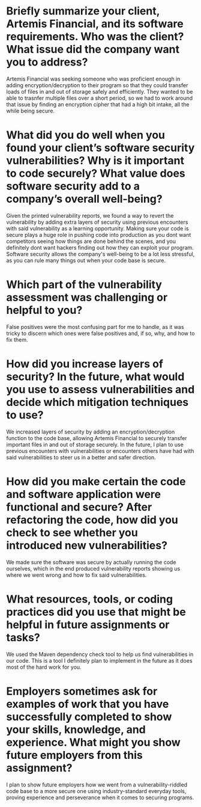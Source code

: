 # Briefly summarize your client, Artemis Financial, and its software requirements. Who was the client? What issue did the company want you to address?
Artemis Financial was seeking someone who was proficient enough in adding encryption/decryption to their program so that they could transfer loads of files in and out of storage safely and efficiently. They wanted to be able to trasnfer multiple files over a short period, so we had to work around that issue by finding an encryption cipher that had a high bit intake, all the while being secure.

# What did you do well when you found your client’s software security vulnerabilities? Why is it important to code securely? What value does software security add to a company’s overall well-being?
Given the printed vulnerability reports, we found a way to revert the vulnerability by adding extra layers of security using previous encounters with said vulnerability as a learning opportunity. Making sure your code is secure plays a huge role in pushing code into production as you dont want competitors seeing how things are done behind the scenes, and you definitely dont want hackers finding out how they can exploit your program. Software security allows the company's well-being to be a lot less stressful, as you can rule many things out when your code base is secure.

# Which part of the vulnerability assessment was challenging or helpful to you?
False positives were the most confusing part for me to handle, as it was tricky to discern which ones were false positives and, if so, why, and how to fix them.

# How did you increase layers of security? In the future, what would you use to assess vulnerabilities and decide which mitigation techniques to use?
We increased layers of security by adding an encryption/decryption function to the code base, allowing Artemis Financial to securely transfer important files in and out of storage securely. In the future, I plan to use previous encounters with vulnerabilities or encounters others have had with said vulnerabilities to steer us in a better and safer direction.

# How did you make certain the code and software application were functional and secure? After refactoring the code, how did you check to see whether you introduced new vulnerabilities?
We made sure the software was secure by actually running the code ourselves, which in the end produced vulnerability reports showing us where we went wrong and how to fix said vulnerabilities. 

# What resources, tools, or coding practices did you use that might be helpful in future assignments or tasks?
We used the Maven dependency check tool to help us find vulnerabilities in our code. This is a tool I definitely plan to implement in the future as it does most of the hard work for you.

# Employers sometimes ask for examples of work that you have successfully completed to show your skills, knowledge, and experience. What might you show future employers from this assignment?
I plan to show future employers how we went from a vulnerability-riddled code base to a more secure one using industry-standard everyday tools, proving experience and perseverance when it comes to securing programs.
